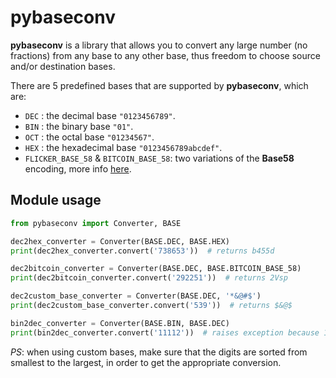 # pybaseconv

**pybaseconv** is a library that allows you to convert any large number (no fractions) from any base to any other base, thus freedom to choose source and/or destination bases.

There are 5 predefined bases that are supported by **pybaseconv**, which are:

* `DEC` : the decimal base  `"0123456789"`.
* `BIN` : the binary base `"01"`.
* `OCT` : the octal base `"01234567"`.
* `HEX` : the hexadecimal base `"0123456789abcdef"`.
* `FLICKER_BASE_58` & `BITCOIN_BASE_58`: two variations of the **Base58** encoding, more info [here](https://en.wikipedia.org/wiki/Base58).

## Module usage

```python
from pybaseconv import Converter, BASE

dec2hex_converter = Converter(BASE.DEC, BASE.HEX)
print(dec2hex_converter.convert('738653'))  # returns b455d

dec2bitcoin_converter = Converter(BASE.DEC, BASE.BITCOIN_BASE_58)
print(dec2bitcoin_converter.convert('292251'))  # returns 2Vsp

dec2custom_base_converter = Converter(BASE.DEC, '*&@#$')
print(dec2custom_base_converter.convert('539'))  # returns $&@$

bin2dec_converter = Converter(BASE.BIN, BASE.DEC)
print(bin2dec_converter.convert('11112'))  # raises exception because 11112 is not a binary number

```

*PS*: when using custom bases, make sure that the digits are sorted from smallest to the largest, in order to get the appropriate conversion.
